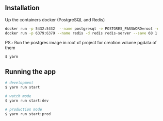 ## Installation

Up the containers docker (PostgreSQL and Redis)
```bash
docker run -p 5432:5432  --name postgresql -e POSTGRES_PASSWORD=root -d postgres
docker run -p 6379:6379 --name redis -d redis redis-server --save 60 1 --loglevel warning
```

PS.: Run the postgres image in root of project for creation volume pgdata of them





```bash
$ yarn
```

## Running the app

```bash
# development
$ yarn run start

# watch mode
$ yarn run start:dev

# production mode
$ yarn run start:prod
```
